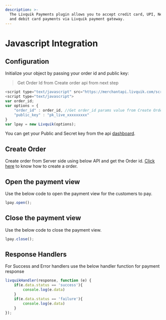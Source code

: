 ```yaml
---
description: >-
  The Livquik Payments plugin allows you to accept credit card, UPI, Netbanking
  and debit card payments via Livquik payment gateway.
---
```


# Javascript Integration

## Configuration

Initialize your object by passing your order id and public key:

> Get Order Id from Create order api from next step

```javascript
<script type="text/javascript" src="https://merchantapi.livquik.com/scripts/livquik.v1.js"></script>
<script type="text/javascript">
var order_id;
var options = {
    "order_id" : order_id, //Get order_id params value from Create Order from next step
    "public_key" : "pk_live_xxxxxxxxx"
}
var lpay = new Livquik(options);
```

You can get your Public and Secret key from the api [dashboard](https://merchantapp.livquik.com/dashboard).

## Create Order

Create order from Server side using below API and get the Order id. [Click here](https://docs.livquik.com/server-side-integrations/rest-api) to know how to create a order.

## Open the payment view

Use the below code to open the payment view for the customers to pay.

```javascript
lpay.open();
```

## Close the payment view

Use the below code to close the payment view.

```javascript
lpay.close();
```

## Response Handlers

For Success and Error handlers use the below handler function for payment response

```javascript
livquikHandler(response, function (e) {
    if(e.data.status == 'success'){
        console.log(e.data)
    }
    if(e.data.status == 'failure'){
        console.log(e.data)
    }
});
```
